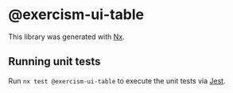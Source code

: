 # @exercism-ui-table

This library was generated with [Nx](https://nx.dev).

## Running unit tests

Run `nx test @exercism-ui-table` to execute the unit tests via [Jest](https://jestjs.io).
